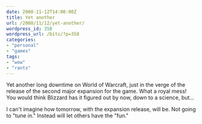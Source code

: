 ```yaml
---
date: 2008-11-12T14:00:00Z
title: Yet another
url: /2008/11/12/yet-another/
wordpress_id: 358
wordpress_url: /bits/?p=358
categories:
- "personal"
- "games"
tags:
- "wow"
- "rants"
---
```

Yet another long downtime on World of Warcraft, just in the verge of the release of the second major expansion for the game. What a royal mess! You would think Blizzard has it figured out by now, down to a science, but...

I can't imagine how tomorrow, with the expansion release, will be. Not going to "tune in." Instead will let others have the "fun."
